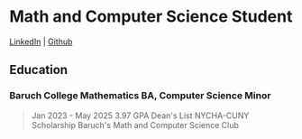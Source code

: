 # Math and Computer Science Student
[LinkedIn](https://www.linkedin.com/in/jessica-lau-/) | [Github](https://github.com/jlau0228)

## Education
### **Baruch College** Mathematics BA, Computer Science Minor
> Jan 2023 - May 2025
> 3.97 GPA
> Dean's List
> NYCHA-CUNY Scholarship
> Baruch's Math and Computer Science Club
